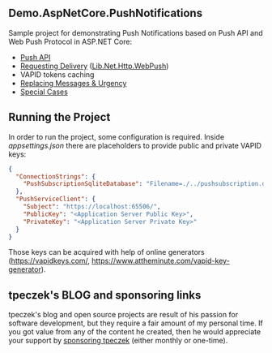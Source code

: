 
## Demo.AspNetCore.PushNotifications

Sample project for demonstrating Push Notifications based on Push API and Web Push Protocol in ASP.NET Core:

- [Push API](https://www.tpeczek.com/2017/12/push-notifications-and-aspnet-core-part.html)
- [Requesting Delivery](https://www.tpeczek.com/2018/01/push-notifications-and-aspnet-core-part.html) ([Lib.Net.Http.WebPush](https://github.com/tpeczek/Lib.Net.Http.WebPush))
- VAPID tokens caching
- [Replacing Messages & Urgency](https://www.tpeczek.com/2018/01/push-notifications-and-aspnet-core-part_18.html)
- [Special Cases](https://www.tpeczek.com/2019/02/push-notifications-and-aspnet-core-part.html)

## Running the Project

In order to run the project, some configuration is required. Inside *appsettings.json* there are placeholders to provide public and private VAPID keys:

```json
{
  "ConnectionStrings": {
    "PushSubscriptionSqliteDatabase": "Filename=./../pushsubscription.db"
  },
  "PushServiceClient": {
    "Subject": "https://localhost:65506/",
    "PublicKey": "<Application Server Public Key>",
    "PrivateKey": "<Application Server Private Key>"
  }
}
```

Those keys can be acquired with help of online generators (https://vapidkeys.com/, https://www.attheminute.com/vapid-key-generator).

## tpeczek's BLOG and sponsoring links

tpeczek's blog and open source projects are result of his passion for software development, but they require a fair amount of my personal time. If you got value from any of the content he created, then he would appreciate your support by [sponsoring tpeczek](https://github.com/sponsors/tpeczek) (either monthly or one-time).

